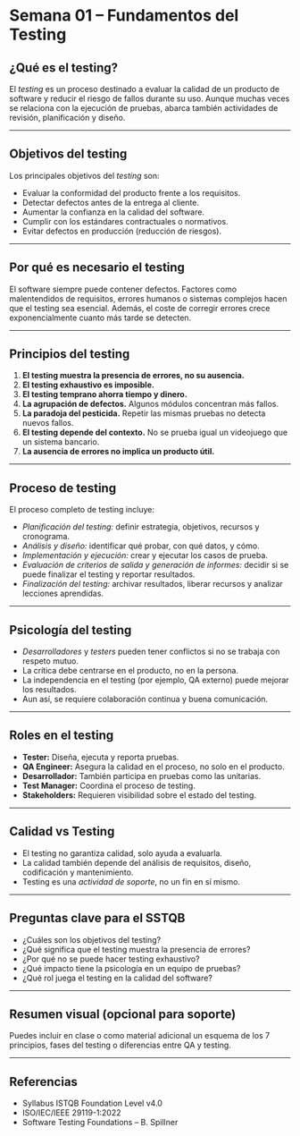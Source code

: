 # Semana 01 – Fundamentos del Testing

## ¿Qué es el testing?

El *testing* es un proceso destinado a evaluar la calidad de un producto de software y reducir el riesgo de fallos durante su uso. Aunque muchas veces se relaciona con la ejecución de pruebas, abarca también actividades de revisión, planificación y diseño.

---

## Objetivos del testing

Los principales objetivos del *testing* son:

- Evaluar la conformidad del producto frente a los requisitos.
- Detectar defectos antes de la entrega al cliente.
- Aumentar la confianza en la calidad del software.
- Cumplir con los estándares contractuales o normativos.
- Evitar defectos en producción (reducción de riesgos).

---

## Por qué es necesario el testing

El software siempre puede contener defectos. Factores como malentendidos de requisitos, errores humanos o sistemas complejos hacen que el testing sea esencial. Además, el coste de corregir errores crece exponencialmente cuanto más tarde se detecten.

---

## Principios del testing

1. **El testing muestra la presencia de errores, no su ausencia.**  
2. **El testing exhaustivo es imposible.**  
3. **El testing temprano ahorra tiempo y dinero.**  
4. **La agrupación de defectos.** Algunos módulos concentran más fallos.  
5. **La paradoja del pesticida.** Repetir las mismas pruebas no detecta nuevos fallos.  
6. **El testing depende del contexto.** No se prueba igual un videojuego que un sistema bancario.  
7. **La ausencia de errores no implica un producto útil.**

---

## Proceso de testing

El proceso completo de testing incluye:

- *Planificación del testing:* definir estrategia, objetivos, recursos y cronograma.
- *Análisis y diseño:* identificar qué probar, con qué datos, y cómo.
- *Implementación y ejecución:* crear y ejecutar los casos de prueba.
- *Evaluación de criterios de salida y generación de informes:* decidir si se puede finalizar el testing y reportar resultados.
- *Finalización del testing:* archivar resultados, liberar recursos y analizar lecciones aprendidas.

---

## Psicología del testing

- *Desarrolladores* y *testers* pueden tener conflictos si no se trabaja con respeto mutuo.
- La crítica debe centrarse en el producto, no en la persona.
- La independencia en el testing (por ejemplo, QA externo) puede mejorar los resultados.
- Aun así, se requiere colaboración continua y buena comunicación.

---

## Roles en el testing

- **Tester:** Diseña, ejecuta y reporta pruebas.
- **QA Engineer:** Asegura la calidad en el proceso, no solo en el producto.
- **Desarrollador:** También participa en pruebas como las unitarias.
- **Test Manager:** Coordina el proceso de testing.
- **Stakeholders:** Requieren visibilidad sobre el estado del testing.

---

## Calidad vs Testing

- El testing no garantiza calidad, solo ayuda a evaluarla.
- La calidad también depende del análisis de requisitos, diseño, codificación y mantenimiento.
- Testing es una *actividad de soporte*, no un fin en sí mismo.

---

## Preguntas clave para el SSTQB

- ¿Cuáles son los objetivos del testing?
- ¿Qué significa que el testing muestra la presencia de errores?
- ¿Por qué no se puede hacer testing exhaustivo?
- ¿Qué impacto tiene la psicología en un equipo de pruebas?
- ¿Qué rol juega el testing en la calidad del software?

---

## Resumen visual (opcional para soporte)

Puedes incluir en clase o como material adicional un esquema de los 7 principios, fases del testing o diferencias entre QA y testing.

---

## Referencias

- Syllabus ISTQB Foundation Level v4.0
- ISO/IEC/IEEE 29119-1:2022
- Software Testing Foundations – B. Spillner

